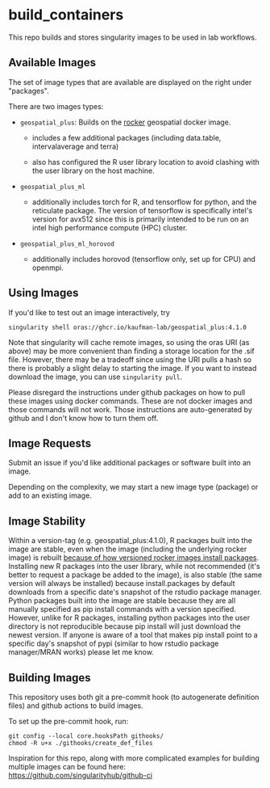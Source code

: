 # build_containers

This repo builds and stores singularity images to be used in lab workflows.

## Available Images

The set of image types that are available are displayed on the right under "packages".

There are two images types:

-   `geospatial_plus`: Builds on the [rocker](https://github.com/rocker-org/rocker-versioned2) geospatial docker image.

    -   includes a few additional packages (including data.table, intervalaverage and terra)

    -   also has configured the R user library location to avoid clashing with the user library on the host machine.

-   `geospatial_plus_ml`

    -   additionally includes torch for R, and tensorflow for python, and the reticulate package. The version of tensorflow is specifically intel's version for avx512 since this is primarily intended to be run on an intel high performance compute (HPC) cluster.

-   `geospatial_plus_ml_horovod`

    -   additionally includes horovod (tensorflow only, set up for CPU) and openmpi.

## Using Images

If you'd like to test out an image interactively, try

    singularity shell oras://ghcr.io/kaufman-lab/geospatial_plus:4.1.0

Note that singularity will cache remote images, so using the oras URI (as above) may be more convenient than finding a storage location for the .sif file. However, there may be a tradeoff since using the URI pulls a hash so there is probably a slight delay to starting the image. If you want to instead download the image, you can use `singularity pull`.

Please disregard the instructions under github packages on how to pull these images using docker commands. These are not docker images and those commands will not work. Those instructions are auto-generated by github and I don't know how to turn them off.

## Image Requests

Submit an issue if you'd like additional packages or software built into an image.

Depending on the complexity, we may start a new image type (package) or add to an existing image.

## Image Stability

Within a version-tag (e.g. geospatial_plus:4.1.0), R packages built into the image are stable, even when the image (including the underlying rocker image) is rebuilt [because of how versioned rocker images install packages](https://github.com/rocker-org/rocker-versioned2/issues/201).  Installing new R packages into the user library, while not recommended (it's better to request a package be added to the image), is also stable (the same version will always be installed) because install.packages by default downloads from a specific date's snapshot of the rstudio package manager.  Python packages built into the image are stable because they are all manually specified as pip install commands with a version specified. However, unlike for R packages, installing python packages into the user directory is not reproducible because pip install will just download the newest version. If anyone is aware of a tool that makes pip install point to a specific day's snapshot of pypi (similar to how rstudio package manager/MRAN works) please let me know.

## Building Images

This repository uses both git a pre-commit hook (to autogenerate definition files) and github actions to build images.

To set up the pre-commit hook, run:

```
git config --local core.hooksPath githooks/
chmod -R u+x ./githooks/create_def_files
```

Inspiration for this repo, along with more complicated examples for building multiple images can be found here: <https://github.com/singularityhub/github-ci>

